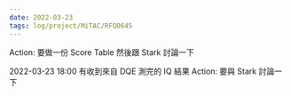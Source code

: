```yaml
---
date: 2022-03-23
tags: log/project/MiTAC/RFQ0645
---
```



Action: 要做一份 Score Table 然後跟 Stark 討論一下

2022-03-23 18:00
有收到來自 DQE 測完的 IQ 結果
Action: 要與 Stark 討論一下